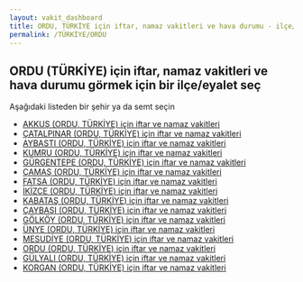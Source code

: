 ```yaml
---
layout: vakit_dashboard
title: ORDU, TÜRKİYE için iftar, namaz vakitleri ve hava durumu - ilçe/eyalet seç
permalink: /TÜRKİYE/ORDU
---
```


## ORDU (TÜRKİYE) için iftar, namaz vakitleri ve hava durumu  görmek için bir ilçe/eyalet seç

Aşağıdaki listeden bir şehir ya da semt seçin

* [AKKUŞ (ORDU, TÜRKİYE) için iftar ve namaz vakitleri](/TÜRKİYE/ORDU/AKKUŞ)
* [ÇATALPINAR (ORDU, TÜRKİYE) için iftar ve namaz vakitleri](/TÜRKİYE/ORDU/ÇATALPINAR)
* [AYBASTI (ORDU, TÜRKİYE) için iftar ve namaz vakitleri](/TÜRKİYE/ORDU/AYBASTI)
* [KUMRU (ORDU, TÜRKİYE) için iftar ve namaz vakitleri](/TÜRKİYE/ORDU/KUMRU)
* [GÜRGENTEPE (ORDU, TÜRKİYE) için iftar ve namaz vakitleri](/TÜRKİYE/ORDU/GÜRGENTEPE)
* [ÇAMAŞ (ORDU, TÜRKİYE) için iftar ve namaz vakitleri](/TÜRKİYE/ORDU/ÇAMAŞ)
* [FATSA (ORDU, TÜRKİYE) için iftar ve namaz vakitleri](/TÜRKİYE/ORDU/FATSA)
* [İKİZCE (ORDU, TÜRKİYE) için iftar ve namaz vakitleri](/TÜRKİYE/ORDU/İKİZCE)
* [KABATAŞ (ORDU, TÜRKİYE) için iftar ve namaz vakitleri](/TÜRKİYE/ORDU/KABATAŞ)
* [ÇAYBAŞI (ORDU, TÜRKİYE) için iftar ve namaz vakitleri](/TÜRKİYE/ORDU/ÇAYBAŞI)
* [GÖLKÖY (ORDU, TÜRKİYE) için iftar ve namaz vakitleri](/TÜRKİYE/ORDU/GÖLKÖY)
* [ÜNYE (ORDU, TÜRKİYE) için iftar ve namaz vakitleri](/TÜRKİYE/ORDU/ÜNYE)
* [MESUDİYE (ORDU, TÜRKİYE) için iftar ve namaz vakitleri](/TÜRKİYE/ORDU/MESUDİYE)
* [ORDU (ORDU, TÜRKİYE) için iftar ve namaz vakitleri](/TÜRKİYE/ORDU/ORDU)
* [GÜLYALI (ORDU, TÜRKİYE) için iftar ve namaz vakitleri](/TÜRKİYE/ORDU/GÜLYALI)
* [KORGAN (ORDU, TÜRKİYE) için iftar ve namaz vakitleri](/TÜRKİYE/ORDU/KORGAN)

<script type="text/javascript">
  var GLOBAL_COUNTRY = 'TÜRKİYE';
  var GLOBAL_CITY = 'ORDU';
  var GLOBAL_STATE = 'ORDU';
</script>
